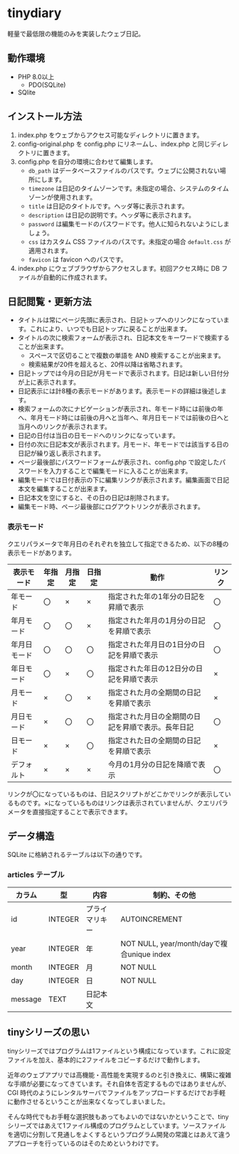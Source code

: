 # tinydiary

軽量で最低限の機能のみを実装したウェブ日記。

## 動作環境

* PHP 8.0以上
    - PDO(SQLite)
* SQlite

## インストール方法

1. index.php をウェブからアクセス可能なディレクトリに置きます。
2. config-original.php を config.php にリネームし、index.php と同じディレクトリに置きます。
3. config.php を自分の環境に合わせて編集します。
    - `db_path` はデータベースファイルのパスです。ウェブに公開されない場所にします。
    - `timezone` は日記のタイムゾーンです。未指定の場合、システムのタイムゾーンが使用されます。
    - `title` は日記のタイトルです。ヘッダ等に表示されます。
    - `description` は日記の説明です。ヘッダ等に表示されます。
    - `password` は編集モードのパスワードです。他人に知られないようにしましょう。
    - `css` はカスタム CSS ファイルのパスです。未指定の場合 `default.css` が適用されます。
    - `favicon` は favicon へのパスです。
4. index.php にウェブブラウザからアクセスします。初回アクセス時に DB ファイルが自動的に作成されます。

## 日記閲覧・更新方法

* タイトルは常にページ先頭に表示され、日記トップへのリンクになっています。これにより、いつでも日記トップに戻ることが出来ます。
* タイトルの次に検索フォームが表示され、日記本文をキーワードで検索することが出来ます。
  - スペースで区切ることで複数の単語を AND 検索することが出来ます。
  - 検索結果が20件を超えると、20件以降は省略されます。
* 日記トップでは今月の日記が月モードで表示されます。日記は新しい日付分が上に表示されます。
* 日記表示には計8種の表示モードがあります。表示モードの詳細は後述します。
* 検索フォームの次にナビゲーションが表示され、年モード時には前後の年へ、年月モード時には前後の月へと当年へ、年月日モードでは前後の日へと当月へのリンクが表示されます。
* 日記の日付は当日の日モードへのリンクになっています。
* 日付の次に日記本文が表示されます。月モード、年モードでは該当する日の日記が繰り返し表示されます。
* ページ最後部にパスワードフォームが表示され、config.php で設定したパスワードを入力することで編集モードに入ることが出来ます。
* 編集モードでは日付表示の下に編集リンクが表示されます。編集画面で日記本文を編集することが出来ます。
* 日記本文を空にすると、その日の日記は削除されます。
* 編集モード時、ページ最後部にログアウトリンクが表示されます。

### 表示モード

クエリパラメータで年月日のそれぞれを独立して指定できるため、以下の8種の表示モードがあります。

| 表示モード | 年指定 | 月指定 | 日指定 | 動作 | リンク |
|---|---|---|---|---|---|
| 年モード | 〇 | × | × | 指定された年の1年分の日記を昇順で表示 | 〇 |
| 年月モード | 〇 | 〇 | × | 指定された年月の1月分の日記を昇順で表示 | 〇 |
| 年月日モード | 〇 | 〇 | 〇 | 指定された年月日の1日分の日記を昇順で表示 | 〇 |
| 年日モード | 〇 | × | 〇 | 指定された年日の12日分の日記を昇順で表示 | × |
| 月モード | × | 〇 | × | 指定された月の全期間の日記を昇順で表示 | × |
| 月日モード | × | 〇 | 〇 | 指定された月日の全期間の日記を昇順で表示。長年日記 | 〇 |
| 日モード | × | × | 〇 | 指定された日の全期間の日記を昇順で表示 | × |
| デフォルト| × | × | × | 今月の1月分の日記を降順で表示 | 〇 |

リンクが〇になっているものは、日記スクリプトがどこかでリンクが表示しているものです。×になっているものはリンクは表示されていませんが、クエリパラメータを直接指定することで表示できます。

## データ構造

SQLite に格納されるテーブルは以下の通りです。

### articles テーブル

| カラム | 型 | 内容 | 制約、その他 |
|---|---|---|---|
| id | INTEGER | プライマリキー | AUTOINCREMENT |
| year | INTEGER | 年 | NOT NULL, year/month/dayで複合unique index |
| month | INTEGER | 月 | NOT NULL |
| day | INTEGER | 日 | NOT NULL |
| message | TEXT | 日記本文 | |

## tinyシリーズの思い

tinyシリーズではプログラムは1ファイルという構成になっています。これに設定ファイルを加え、基本的に2ファイルをコピーするだけで動作します。

近年のウェブアプリでは高機能・高性能を実現するのと引き換えに、構築に複雑な手順が必要になってきています。それ自体を否定するものではありませんが、CGI 時代のようにレンタルサーバでファイルをアップロードするだけでお手軽に動作させるということが出来なくなってしまいました。

そんな時代でもお手軽な選択肢もあってもよいのではないかということで、tiny シリーズではあえて1ファイル構成のプログラムとしています。ソースファイルを適切に分割して見通しをよくするというプログラム開発の常識とはあえて違うアプローチを行っているのはそのためというわけです。
